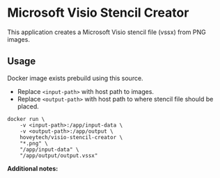# Microsoft Visio Stencil Creator

This application creates a Microsoft Visio stencil file (vssx) from PNG images.

## Usage

Docker image exists prebuild using this source. 
* Replace `<input-path>` with host path to images. 
* Replace `<output-path>` with host path to where stencil file should be placed.

```shell
docker run \
    -v <input-path>:/app/input-data \
    -v <output-path>:/app/output \
    hoveytech/visio-stencil-creator \
    "*.png" \
    "/app/input-data" \
    "/app/output/output.vssx"
```

**Additional notes:**
